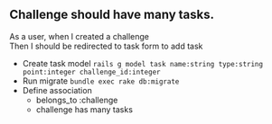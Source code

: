 ## Challenge should have many tasks.  
As a user, when I created a challenge  
Then I should be redirected to task form to add task

- Create task model `rails g model task name:string type:string point:integer challenge_id:integer`
- Run migrate `bundle exec rake db:migrate`
- Define association
    + belongs_to :challenge
    + challenge has many tasks

